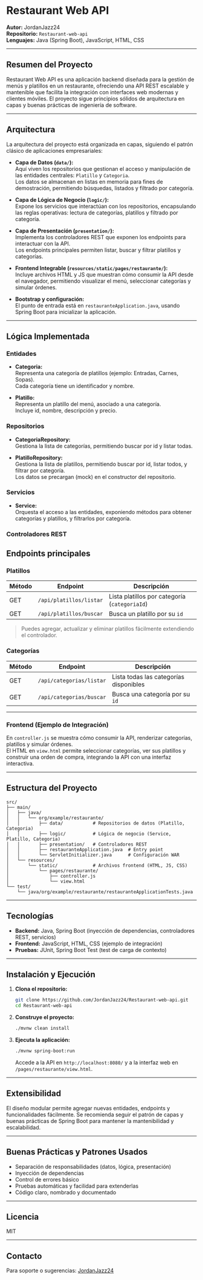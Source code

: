# Restaurant Web API

**Autor:** JordanJazz24  
**Repositorio:** `Restaurant-web-api`  
**Lenguajes:** Java (Spring Boot), JavaScript, HTML, CSS

---

## Resumen del Proyecto

Restaurant Web API es una aplicación backend diseñada para la gestión de menús y platillos en un restaurante, ofreciendo una API REST escalable y mantenible que facilita la integración con interfaces web modernas y clientes móviles. El proyecto sigue principios sólidos de arquitectura en capas y buenas prácticas de ingeniería de software.

---

## Arquitectura

La arquitectura del proyecto está organizada en capas, siguiendo el patrón clásico de aplicaciones empresariales:

- **Capa de Datos (`data/`):**  
  Aquí viven los repositorios que gestionan el acceso y manipulación de las entidades centrales: `Platillo` y `Categoria`.  
  Los datos se almacenan en listas en memoria para fines de demostración, permitiendo búsquedas, listados y filtrado por categoría.

- **Capa de Lógica de Negocio (`logic/`):**  
  Expone los servicios que interactúan con los repositorios, encapsulando las reglas operativas: lectura de categorías, platillos y filtrado por categoría.

- **Capa de Presentación (`presentation/`):**  
  Implementa los controladores REST que exponen los endpoints para interactuar con la API.  
  Los endpoints principales permiten listar, buscar y filtrar platillos y categorías.

- **Frontend Integrable (`resources/static/pages/restaurante/`):**  
  Incluye archivos HTML y JS que muestran cómo consumir la API desde el navegador, permitiendo visualizar el menú, seleccionar categorías y simular órdenes.

- **Bootstrap y configuración:**  
  El punto de entrada está en `restauranteApplication.java`, usando Spring Boot para inicializar la aplicación.

---

## Lógica Implementada

### Entidades
- **Categoria:**  
  Representa una categoría de platillos (ejemplo: Entradas, Carnes, Sopas).  
  Cada categoría tiene un identificador y nombre.

- **Platillo:**  
  Representa un platillo del menú, asociado a una categoría.  
  Incluye id, nombre, descripción y precio.

### Repositorios
- **CategoriaRepository:**  
  Gestiona la lista de categorías, permitiendo buscar por id y listar todas.

- **PlatilloRepository:**  
  Gestiona la lista de platillos, permitiendo buscar por id, listar todos, y filtrar por categoría.  
  Los datos se precargan (mock) en el constructor del repositorio.

### Servicios
- **Service:**  
  Orquesta el acceso a las entidades, exponiendo métodos para obtener categorías y platillos, y filtrarlos por categoría.

### Controladores REST
## Endpoints principales

### Platillos

| Método | Endpoint                  | Descripción                                       |
|--------|---------------------------|---------------------------------------------------|
| GET    | `/api/platillos/listar`   | Lista platillos por categoría (`categoriaId`)     |
| GET    | `/api/platillos/buscar`   | Busca un platillo por su `id`                     |

> Puedes agregar, actualizar y eliminar platillos fácilmente extendiendo el controlador.

### Categorías

| Método | Endpoint                  | Descripción                                   |
|--------|---------------------------|-----------------------------------------------|
| GET    | `/api/categorias/listar`  | Lista todas las categorías disponibles        |
| GET    | `/api/categorias/buscar`  | Busca una categoría por su `id`               |

---


### Frontend (Ejemplo de Integración)
En `controller.js` se muestra cómo consumir la API, renderizar categorías, platillos y simular órdenes.  
El HTML en `view.html` permite seleccionar categorías, ver sus platillos y construir una orden de compra, integrando la API con una interfaz interactiva.

---

## Estructura del Proyecto

```
src/
├── main/
│   ├── java/
│   │   └── org/example/restaurante/
│   │       ├── data/           # Repositorios de datos (Platillo, Categoria)
│   │       ├── logic/          # Lógica de negocio (Service, Platillo, Categoria)
│   │       ├── presentation/   # Controladores REST
│   │       ├── restauranteApplication.java  # Entry point
│   │       └── ServletInitializer.java      # Configuración WAR
│   └── resources/
│       └── static/             # Archivos frontend (HTML, JS, CSS)
│           └── pages/restaurante/
│               ├── controller.js
│               └── view.html
└── test/
    └── java/org/example/restaurante/restauranteApplicationTests.java
```

---

## Tecnologías

- **Backend:** Java, Spring Boot (inyección de dependencias, controladores REST, servicios)
- **Frontend:** JavaScript, HTML, CSS (ejemplo de integración)
- **Pruebas:** JUnit, Spring Boot Test (test de carga de contexto)

---

## Instalación y Ejecución

1. **Clona el repositorio:**
   ```bash
   git clone https://github.com/JordanJazz24/Restaurant-web-api.git
   cd Restaurant-web-api
   ```
2. **Construye el proyecto:**
   ```bash
   ./mvnw clean install
   ```
3. **Ejecuta la aplicación:**
   ```bash
   ./mvnw spring-boot:run
   ```
   Accede a la API en `http://localhost:8080/` y a la interfaz web en `/pages/restaurante/view.html`.

---

## Extensibilidad

El diseño modular permite agregar nuevas entidades, endpoints y funcionalidades fácilmente. Se recomienda seguir el patrón de capas y buenas prácticas de Spring Boot para mantener la mantenibilidad y escalabilidad.

---

## Buenas Prácticas y Patrones Usados

- Separación de responsabilidades (datos, lógica, presentación)
- Inyección de dependencias
- Control de errores básico
- Pruebas automáticas y facilidad para extenderlas
- Código claro, nombrado y documentado

---

## Licencia

MIT

---

## Contacto

Para soporte o sugerencias: [JordanJazz24](https://github.com/JordanJazz24)
